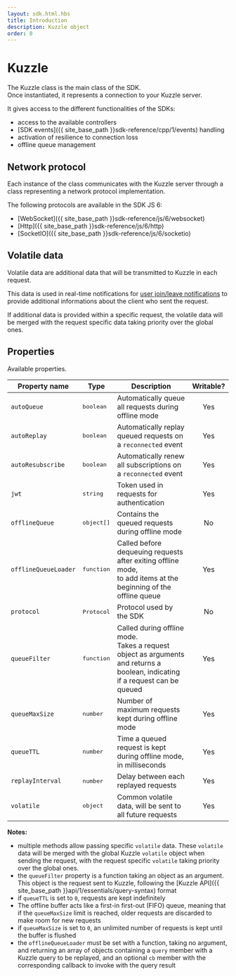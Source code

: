 ```yaml
---
layout: sdk.html.hbs
title: Introduction
description: Kuzzle object
order: 0
---
```


# Kuzzle

The Kuzzle class is the main class of the SDK.  
Once instantiated, it represents a connection to your Kuzzle server.

It gives access to the different functionalities of the SDKs:
 - access to the available controllers
 - [SDK events]({{ site_base_path }}sdk-reference/cpp/1/events) handling
 - activation of resilience to connection loss
 - offline queue management

## Network protocol

Each instance of the class communicates with the Kuzzle server through a class representing a network protocol implementation.  

The following protocols are available in the SDK JS 6:
  - [WebSocket]({{ site_base_path }}sdk-reference/js/6/websocket)
  - [Http]({{ site_base_path }}sdk-reference/js/6/http)
  - [SocketIO]({{ site_base_path }}sdk-reference/js/6/socketio)

## Volatile data

Volatile data are additional data that will be transmitted to Kuzzle in each request.  

This data is used in real-time notifications for [user join/leave notifications]({{site_base_path}}api/1/essentials/volatile-data/) to provide additional informations about the client who sent the request.

If additional data is provided within a specific request, the volatile data will be merged with the request specific data taking priority over the global ones.

## Properties

Available properties.

| Property name        | Type     | Description          | Writable? |
| -------------------- | -------- | --------------------------------------- | :-------: |
| `autoQueue`          | <pre>boolean</pre> | Automatically queue all requests during offline mode    |    Yes    |
| `autoReplay`         | <pre>boolean</pre> | Automatically replay queued requests on a `reconnected` event        |    Yes    |
| `autoResubscribe`    | <pre>boolean</pre> | Automatically renew all subscriptions on a `reconnected` event       |    Yes    |
| `jwt`                | <pre>string</pre> | Token used in requests for authentication        |    Yes    |
| `offlineQueue`       | <pre>object[]</pre> | Contains the queued requests during offline mode   |    No     |
| `offlineQueueLoader` | <pre>function</pre> | Called before dequeuing requests after exiting offline mode,</br> to add items at the beginning of the offline queue  |    Yes    |
| `protocol`       | <pre>Protocol</pre> | Protocol used by the SDK   |    No     |
| `queueFilter`        | <pre>function</pre> | Called during offline mode. </br>Takes a request object as arguments and returns a boolean, indicating if a request can be queued |    Yes    |
| `queueMaxSize`       | <pre>number</pre>  | Number of maximum requests kept during offline mode|    Yes    |
| `queueTTL`           | <pre>number</pre>  | Time a queued request is kept during offline mode, in milliseconds      |    Yes    |
| `replayInterval`     | <pre>number</pre>  | Delay between each replayed requests               |    Yes    |
| `volatile`           | <pre>object</pre> | Common volatile data, will be sent to all future requests       |    Yes    |

**Notes:**

- multiple methods allow passing specific `volatile` data. These `volatile` data will be merged with the global Kuzzle `volatile` object when sending the request, with the request specific `volatile` taking priority over the global ones.
- the `queueFilter` property is a function taking an object as an argument. This object is the request sent to Kuzzle, following the [Kuzzle API]({{ site_base_path }}api/1/essentials/query-syntax) format
- if `queueTTL` is set to `0`, requests are kept indefinitely
- The offline buffer acts like a first-in first-out (FIFO) queue, meaning that if the `queueMaxSize` limit is reached, older requests are discarded to make room for new requests
- if `queueMaxSize` is set to `0`, an unlimited number of requests is kept until the buffer is flushed
- the `offlineQueueLoader` must be set with a function, taking no argument, and returning an array of objects containing a `query` member with a Kuzzle query to be replayed, and an optional `cb` member with the corresponding callback to invoke with the query result
